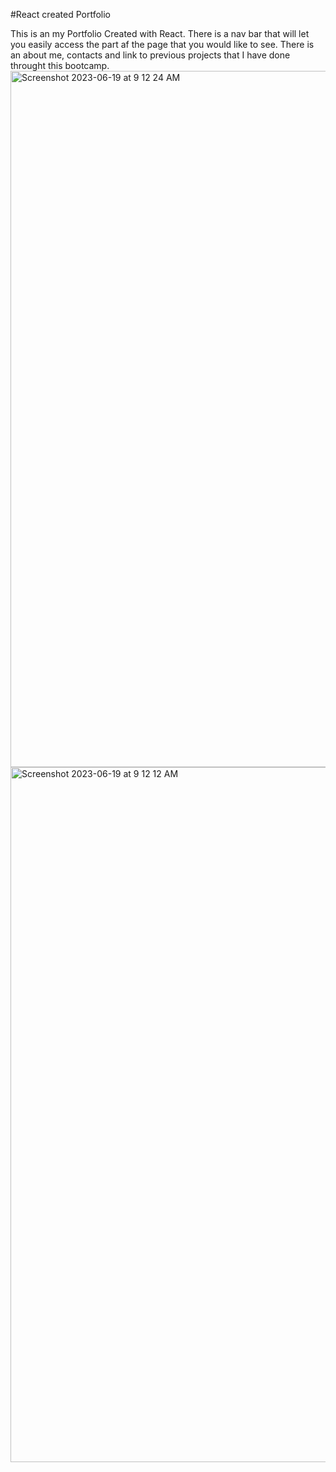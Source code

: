 #React created Portfolio

This is an my Portfolio Created with React. There is a nav bar that will let you easily access the part af the page that you would like to see.  There is an about me, contacts and link to previous projects that I have done throught this bootcamp.<img width="1114" alt="Screenshot 2023-06-19 at 9 12 24 AM" src="https://github.com/Cleegould/react-portfolio/assets/121259743/b44bba6a-5e26-421b-8a8f-229f0503bbfd">
<img width="1112" alt="Screenshot 2023-06-19 at 9 12 12 AM" src="https://github.com/Cleegould/react-portfolio/assets/121259743/0d5f247a-5509-493a-b558-663043d331fe">
